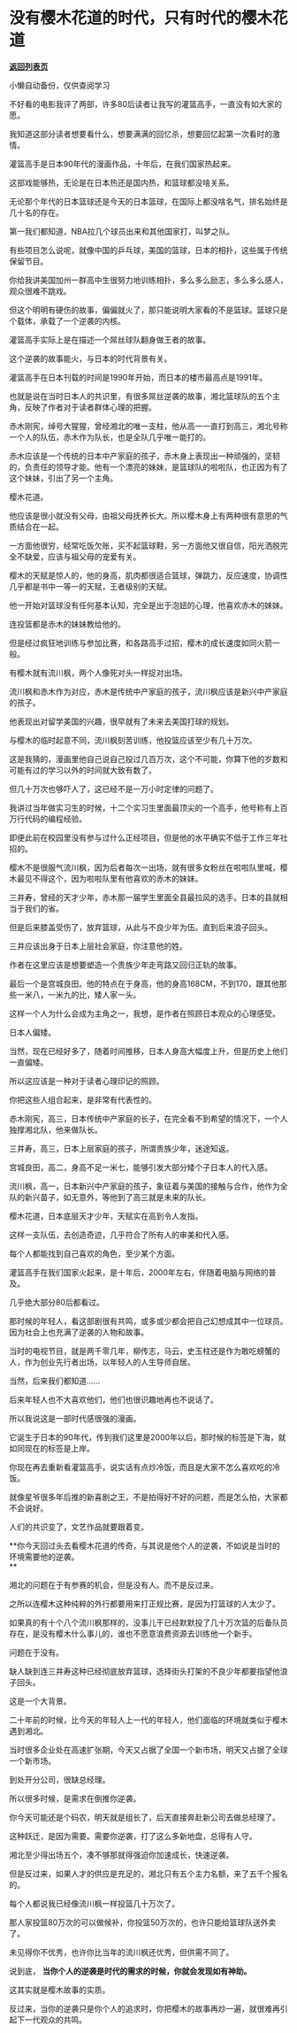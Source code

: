 # 没有樱木花道的时代，只有时代的樱木花道

[**返回列表页**](/gzh/记忆承载)

小懒自动备份，仅供查阅学习

不好看的电影我评了两部，许多80后读者让我写的灌篮高手，一直没有如大家的愿。  

我知道这部分读者想要看什么，想要满满的回忆杀，想要回忆起第一次看时的激情。  

灌篮高手是日本90年代的漫画作品，十年后，在我们国家热起来。

这部戏能够热，无论是在日本热还是国内热，和篮球都没啥关系。  

无论那个年代的日本篮球还是今天的日本篮球，在国际上都没啥名气，排名始终是几十名的存在。  

第一我们都知道，NBA拉几个球员出来和其他国家打，叫梦之队。  

有些项目怎么说呢，就像中国的乒乓球，美国的篮球，日本的相扑，这些属于传统保留节目。

你给我讲美国加州一群高中生很努力地训练相扑，多么多么励志，多么多么感人，观众很难不跳戏。  

但这个明明有硬伤的故事，偏偏就火了，那只能说明大家看的不是篮球。篮球只是个载体，承载了一个逆袭的内核。

灌篮高手实际上是在描述一个屌丝球队翻身做王者的故事。  

这个逆袭的故事能火，与日本的时代背景有关。

灌篮高手在日本刊载的时间是1990年开始，而日本的楼市最高点是1991年。  

也就是说在当时日本人的共识里，有很多屌丝逆袭的故事，湘北篮球队的五个主角，反映了作者对于读者群体心理的把握。  

赤木刚宪，绰号大猩猩，曾经湘北的唯一支柱，他从高一一直打到高三，湘北号称一个人的队伍，赤木作为队长，也是全队几乎唯一能打的。

赤木应该是一个传统的日本中产家庭的孩子，赤木身上表现出一种顽强的，坚韧的，负责任的领导才能。他有一个漂亮的妹妹，是篮球队的啦啦队，也正因为有了这个妹妹，引出了另一个主角。

樱木花道。  

他应该是很小就没有父母，由祖父母抚养长大。所以樱木身上有两种很有意思的气质结合在一起。  

一方面他很穷，经常吃饭欠账，买不起篮球鞋，另一方面他又很自信，阳光洒脱完全不缺爱，应该与祖父母的宠爱有关。

樱木的天赋是惊人的，他的身高，肌肉都很适合篮球，弹跳力，反应速度，协调性几乎都是书中一等一的天赋，王者级别的天赋。  

他一开始对篮球没有任何基本认知，完全是出于泡妞的心理，他喜欢赤木的妹妹。  

连投篮都是赤木的妹妹教给他的。  

但是经过疯狂地训练与参加比赛，和各路高手过招，樱木的成长速度如同火箭一般。  

有樱木就有流川枫，两个人像死对头一样捉对出场。  

流川枫和赤木作为对应，赤木是传统中产家庭的孩子，流川枫应该是新兴中产家庭的孩子。

他表现出对留学美国的兴趣，很早就有了未来去美国打球的规划。  

与樱木的临时起意不同，流川枫刻苦训练，他投篮应该至少有几十万次。

这是我猜的，漫画里他自己说自己投过几百万次，这个不可能，你算下他的岁数和可能有过的学习以外的时间就大致有数了。

但几十万次也够吓人了，这已经不是一万小时定律的问题了。  

我讲过当年做实习生的时候，十二个实习生里面最顶尖的一个高手，他号称有上百万行代码的编程经验。  

即便此前在校园里没有参与过什么正经项目，但是他的水平确实不低于工作三年社招的。

樱木不是很服气流川枫，因为后者每次一出场，就有很多女粉丝在啦啦队里喊，樱木最见不得这个，因为啦啦队里有他喜欢的赤木的妹妹。

三井寿，曾经的天才少年，赤木那一届学生里面全县最拉风的选手。日本的县就相当于我们的省。  

但是后来膝盖受伤了，放弃篮球，从此与不良少年为伍。直到后来浪子回头。

三井应该出身于日本上层社会家庭，你注意他的姓。

作者在这里应该是想要塑造一个贵族少年走弯路又回归正轨的故事。  

最后一个是宫城良田。他的特点在于身高，他的身高168CM，不到170，跟其他那些一米八，一米九的比，矮人家一头。

这样一个人为什么会成为主角之一，我想，是作者在照顾日本观众的心理感受。  

日本人偏矮。  

当然，现在已经好多了，随着时间推移，日本人身高大幅度上升，但是历史上他们一直偏矮。  

所以这应该是一种对于读者心理印记的照顾。  

你把这些人组合起来，是非常有代表性的。  

赤木刚宪，高三，日本传统中产家庭的长子，在完全看不到希望的情况下，一个人独撑湘北队，他来做队长。

三井寿，高三，日本上层家庭的孩子，所谓贵族少年，迷途知返。  

宫城良田，高二，身高不足一米七，能够引发大部分矮个子日本人的代入感。

流川枫，高一，日本新兴中产家庭的孩子，象征着与美国的接触与合作，他作为全队的新兴苗子，如无意外，等他到了高三就是未来的队长。

樱木花道，日本底层天才少年，天赋实在高到令人发指。  

这样一支队伍，去创造奇迹，几乎符合了所有人的审美和代入感。  

每个人都能找到自己喜欢的角色，至少某个方面。  

灌篮高手在我们国家火起来，是十年后，2000年左右，伴随着电脑与网络的普及。

几乎绝大部分80后都看过。  

那时候的年轻人，看这部剧很有共鸣，或多或少都会把自己幻想成其中一位球员。因为社会上也充满了逆袭的人物和故事。  

当时的电视节目，就是两千零几年，柳传志，马云，史玉柱还是作为敢吃螃蟹的人，作为创业先行者出场，以年轻人的人生导师自居。  

当然，后来我们都知道......  

后来年轻人也不大喜欢他们，他们也很识趣地再也不说话了。  

所以我说这是一部时代感很强的漫画。  

它诞生于日本的90年代，传到我们这里是2000年以后，那时候的标签是下海，就如同现在的标签是上岸。  

你现在再去重新看灌篮高手，说实话有点炒冷饭，而且是大家不怎么喜欢吃的冷饭。

就像星爷很多年后推的新喜剧之王，不是拍得好不好的问题，而是怎么拍，大家都不会说好。  

人们的共识变了，文艺作品就要跟着变。  

 **你今天回过头去看樱木花道的传奇，与其说是他个人的逆袭，不如说是当时的环境需要他的逆袭。  
**

湘北的问题在于有参赛的机会，但是没有人。而不是反过来。

之所以连樱木这种纯粹的外行都要用来打正规比赛，是因为打篮球的人太少了。  

如果真的有十个八个流川枫那样的，没事儿干已经默默投了几十万次篮的后备队员存在，是没有樱木什么事儿的，谁也不愿意浪费资源去训练他一个新手。  

问题在于没有。  

缺人缺到连三井寿这种已经彻底放弃篮球，选择街头打架的不良少年都要指望他浪子回头。

这是一个大背景。  

二十年前的时候，比今天的年轻人上一代的年轻人，他们面临的环境就类似于樱木遇到湘北。  

当时很多企业处在高速扩张期，今天又占据了全国一个新市场，明天又占据了全球一个新市场。

到处开分公司，很缺总经理。  

所以很多时候，是需求在倒推你逆袭。  

你今天可能还是个码农，明天就是组长了，后天直接奔赴新公司去做总经理了。  

这种跃迁，是因为需要。需要你逆袭，打了这么多新地盘，总得有人守。  

湘北至少得出场五个，凑不够那就得强迫你加速成长，快速逆袭。  

但是反过来，如果人才的供应是充足的，湘北只有五个主力名额，来了五千个报名的。  

每个人都说我已经像流川枫一样投篮几十万次了。

那人家投篮80万次的可以做候补，你投篮50万次的，也许只能给篮球队送外卖了。

未见得你不优秀，也许你比当年的流川枫还优秀，但供需不同了。  

说到底， **当你个人的逆袭是时代的需求的时候，你就会发现如有神助。**  

这其实就是樱木故事的实质。  

反过来，当你的逆袭只是你个人的追求时，你把樱木的故事再炒一遍，就很难再引起下一代观众的共鸣。

